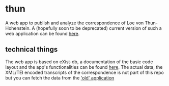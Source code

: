 # thun
A web app to publish and analyze the correspondence of Loe von Thun-Hohenstein. A (hopefully soon to be deprecated) current version of such a web application can be found [here](http://thun-korrespondenz.uibk.ac.at:8080/exist/apps/Thun-Collection/index.html).

## technical things

The web app is based on eXist-db, a documentation of the basic code layout and the app's functionalities can be found [here](https://howto.acdh.oeaw.ac.at/blog/books/how-to-build-a-digital-edition-web-app/). 
The actual data, the XML/TEI encoded transcripts of the correspondence is not part of this repo but you can fetch the data from the ['old' application](http://thun-korrespondenz.uibk.ac.at:8080/exist/rest/db/files/thun/xml/)

